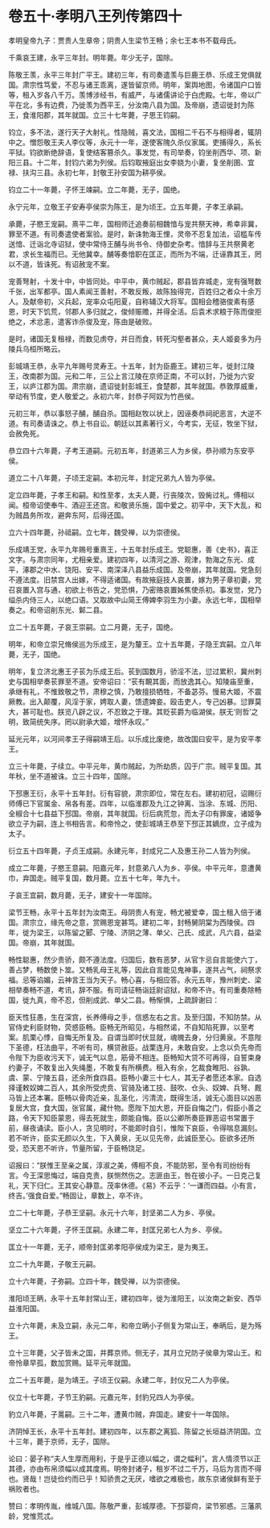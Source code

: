 # 卷五十·孝明八王列传第四十

孝明皇帝九子：贾贵人生章帝；阴贵人生梁节王畅；余七王本书不载母氏。

千乘哀王建，永平三年封。明年薨。年少无子，国除。

陈敬王羡，永平三年封广平王。建初三年，有司奏遣羡与巨鹿王恭、乐成王党俱就国。肃宗性笃爱，不忍与诸王乖离，遂皆留京师。明年，案舆地图，令诸国户口皆等，租入岁各八千万。羡博涉经书，有威严，与诸儒讲论于白虎殿。七年，帝以广平在北，多有边费，乃徙羡为西平王，分汝南八县为国。及帝崩，遗诏徙封为陈王，食淮阳郡，其年就国。立三十七年薨，子思王钧嗣。

钧立，多不法，遂行天子大射礼。性隐贼，喜文法，国相二千石不与相得者，辄阴中之。憎怨敬王夫人李仪等，永元十一年，遂使客隗久杀仪家属。吏捕得久，系长平狱。钧欲断绝辞语，复使结客篡杀久。事发觉，有司举奏，钧坐削西华、项、新阳三县。十二年，封钧六弟为列侯。后钧取掖庭出女李娆为小妻，复坐削圉、宜禄、扶沟三县。永初七年，封敬王孙安国为耕亭侯。

钧立二十一年薨，子怀王竦嗣。立二年薨，无子，国绝。

永宁元年，立敬王子安寿亭侯崇为陈王，是为顷王。立五年薨，子孝王承嗣。

承薨，子愍王宠嗣。熹平二年，国相师迁追奏前相魏愔与宠共祭天神，希幸非冀，罪至不道。有司奏遣使者案验。是时，新诛勃海王悝，灵帝不忍复加法，诏槛车传送愔、迁诣北寺诏狱，使中常侍王酺与尚书令、侍御史杂考。愔辞与王共祭黄老君，求长生福而已。无他冀幸。酺等奏愔职在匡正，而所为不端，迁诬靠其王，罔以不道，皆诛死。有诏赦宠不案。

宠善弩射，十发十中，中皆同处。中平中，黄巾贼起，郡县皆弃城走，宠有强弩数千张，出军都亭。国人素闻王善射，不敢反叛，故陈独得完，百姓归之者众十余万人。及献帝初，义兵起，宠率众屯阳夏，自称辅汉大将军。国相会稽骆俊素有感恩，时天下饥荒，邻郡人多归就之，俊倾赈赡，并得全活。后袁术求粮于陈而俊拒绝之，术忿恚，遣客诈杀俊及宠，陈由是破败。

是时，诸国无复租禄，而数见虏夺，并日而食，转死沟壑者甚众，夫人姬妾多为丹陵兵乌桓所略云。

彭城靖王恭，永平九年赐号灵寿王。十五年，封为臣鹿王。建初三年，徙封江陵王，改南郡为国。元和二年，三公上言江陵在京师正南，不可以封，乃徙为六安王，以庐江郡为国。肃宗崩，遗诏徙封彭城王，食楚郡，其年就国。恭敦厚威重，举动有节度，吏人敬爱之。永初六年，封恭子阿奴为竹邑侯。

元初三年，恭以事怒子酺，酺自杀。国相赵牧以状上，因诬奏恭祠祀恶言，大逆不道。有司奏请诛之。恭上书自讼。朝廷以其素著行义，今考实，无征，牧坐下狱，会赦免死。

恭立四十六年薨，子考王道嗣。元初五年，封道弟三人为乡侯，恭孙顺为东安亭侯。

道立二十八年薨，子顷王定嗣。本初元年，封定兄弟九人皆为亭侯。

定立四年薨，子孝王和嗣。和性至孝，太夫人薨，行丧陵次，毁胔过礼。傅相以闻。桓帝诏使奉牛、酒迎王还宫。和敬贤乐施，国中爱之。初平中，天下大乱，和为贼昌务所攻，避奔东阿，后得还国。

立六十四年薨，孙祗嗣。立七年，魏受禅，以为崇德侯。

乐成靖王党，永平九年赐号重熹王，十五年封乐成王。党聪惠，善《史书》，喜正文字。与肃宗同年，尤相亲爱。建初四年，以清河之游、观津，勃海之东光、成平，涿郡之中水、饶阳、安平、南深泽八县益乐成国。及帝崩，其年就国。党急刻不遵法度。旧禁宫人出嫁，不得适诸国。有故掖庭技人哀置，嫁为男子章初妻，党召哀置入宫与通，初欲上书告之，党恐惧，乃密赂哀置姊焦使杀初。事发觉，党乃缢杀内侍三人，以绝口语。又取故中山简王傅婢李羽生为小妻。永远七年，国相举奏之。和帝诏削东光、鄡二县。

立二十五年薨，子哀王崇嗣。立二月薨，无子，国绝。

明年，和帝立崇兄脩侯巡为乐成王，是为釐王。立十五年薨，子隐王宾嗣。立八年薨，无子，国绝。

明年，复立济北惠王子苌为乐成王后。苌到国数月，骄淫不法，愆过累积，冀州刺史与国相举奏苌罪至不道。安帝诏曰：“苌有靦其面，而放逸其心。知陵庙至重，承继有礼，不惟致敬之节，肃穆之慎，乃敢擅损牺牲，不备苾芬。慢易大姬，不震厥教。出入颠覆，风淫于家，娉取人妻，馈遗婢妾。殴击吏人，专己凶暴。愆罪莫大，甚可耻也。朕览八辟之议，不忍致之于理。其贬苌爵为临湖侯。朕无‘则哲’之明，致简统失序。罔以尉承大姬，增怀永叹。”

延光元年，以河间孝王子得嗣靖王后。以乐成比废绝，故改国曰安平，是为安平孝王。

立三十年薨，子续立。中平元年，黄巾贼起，为所劫质，囚于广宗。贼平复国。其年秋，坐不道被诛。立三十四年，国除。

下邳惠王衍，永平十五年封。衍有容貌，肃宗即位，常在左右。建初初冠，诏赐衍师傅已下官属金、帛各有差。四年，以临淮郡及九江之钟离、当涂、东城、历阳、全椒合十七县益下邳国。帝崩，其年就国。衍后病荒忽，而太子卬有罪废，诸姬争欲立子为嗣，连上书相告言。和帝怜之，使彭城靖王恭至下邳正其嫡庶，立子成为太子。

衍立五十四年薨，子贞王成嗣。永建元年，封成兄二人及惠王孙二人皆为列侯。

成立二年薨，子愍王意嗣。阳嘉元年，封意弟八人为乡、亭侯。中平元年，意遭黄巾，弃国走。贼平复国，数月薨。立五十七年，年九十。

子哀王宜嗣，数月薨，无子，建安十一年国除。

梁节王畅，永平十五年封为汝南王。母阴贵人有宠，畅尤被爱幸，国土租入倍于诸国。肃宗立，缘先帝之意，赏赐恩宠甚笃。建初二年，封畅舅阴棠为西陵侯。四年，徙为梁王，以陈留之郾、宁陵、济阴之薄、单父、己氏、成武，凡六县，益梁国。帝崩，其年就国。

畅性聪惠，然少贵骄，颇不遵法度。归国后，数有恶梦，从官卞忌自言能使六丁，善占梦，畅数使卜筮。又畅乳母王礼等，因此自言能见鬼神事，遂共占气，祠祭求福。忌等谄媚，云神言王当为天子。畅心喜，与相应答。永元五年，豫州刺史、梁相举奏畅不道，考讯，辞不服。有司请征畅诣廷尉诏狱，和帝不许。有司重奏除畅国，徙九真，帝不忍，但削成武、单父二县。畅惭惧，上疏辞谢曰：

臣天性狂愚，生在深宫，长养傅母之手，信惑左右之言。及至归国，不知防禁。从官侍史利臣财物，荧惑臣畅。臣畅无所昭见，与相然诺，不自知陷死罪，以至考案。肌栗心悸，自悔无所复及。自谓当即时伏显就，魂魄去身，分归黄泉。不意陛下圣德，枉法曲平，不听有司，横贷赦臣。战栗连月，未敢自安。上念以负先帝而令陛下为臣收污天下，诚无气以息，筋骨不相连。臣畅知大贷不可再得，自誓束身约妻子，不敢复出入失绳墨，不敢复有所横费。租入有余，乞裁食睢阳、谷孰、虞、蒙、宁陵五县，还余所食四县。臣畅小妻三十七人，其无子者愿还本家。自选择谨敕奴婢二百人，其余所受虎贲、官骑及诸工技、鼓吹、仓头、奴婢、兵弩、厩马皆上还本署。臣畅以骨肉近亲，乱圣化，污清流，既得生活，诚无心面目以凶恶复居大宫，食大国，张官属，藏什物。愿陛下加大恩，开臣自悔之门，假臣小善之路，令天下知臣蒙恩，得去死就生，颇能自悔。臣以公卿所奏臣罪恶诏书常置于前，昼夜诵读。臣小人，贪见明时，不能即时自引，惟陛下哀臣，令得喘息漏刻。若不听许，臣实无颜以久生，下入黄泉，无以见先帝，此诚臣至心。臣欲多还所受，恐天恩不听许，节量所留，于臣畅饶足。

诏报曰：“朕惟王至亲之属，淳淑之美，傅相不良，不能防邪，至令有司纷纷有言。今王深思悔过，端自克责，朕恻然伤之。志匪由王，咎在彼小子。一日克己复礼，天下归仁。王其安心静意。茂率休德。《易》不云乎：‘一谦而四益。小有言，终吉。’强食自爱。”畅固让，章数上，卒不许。

立二十七年薨，子恭王坚嗣。永元十六年，封坚弟二人为乡、亭侯。

坚立二十六年薨，子怀王匡嗣。永建二年，封匡兄弟七人为乡、亭侯。

匡立十一年薨，无子，顺帝封匡弟孝阳亭侯成为梁王，是为夷王。

立二十九年薨，子敬王元嗣。

立十六年薨，子弥嗣。立四十年，魏受禅，以为崇德侯。

淮阳顷王昞，永平十五年封常山王，建初四年，徙为淮阳王，以汝南之新安、西华益淮阳国。

立十六年薨，未及立嗣，永元二年，和帝立昞小子侧复为常山王，奉昞后，是为殇王。

立十三年薨，父子皆未之国，并葬京师。侧无子，其月立兄防子侯章为常山王。和帝怜章早孤，数加赏赐。延平元年就国。

立二十五年薨，是为靖王。子顷王仪嗣。永建二年，封仪兄二人为亭侯。

仪立十七年薨，子节王豹嗣。元嘉元年，封豹兄四人为亭侯。

豹立八年薨，子暠嗣。三十二年，遭黄巾贼，弃国走。建安十一年国除。

济阴悼王长，永平十五年封。建初四年，以东郡之离狐、陈留之长垣益济阴国。立十三年，薨于京师，无子，国除。

论曰：晏子称“夫人生厚而用利，于是乎正德以幅之，谓之幅利”。言人情须节以正其德，亦由布帛须幅以成其度焉。明帝封诸子，租岁不过二千万，马后为言而不得也。贤哉！岂徒俭约而已乎！知骄贵之无厌，嗜欲之难极也，故东京诸侯鲜有至于祸败者也。

赞曰：孝明传胤，维城八国。陈敬严重，彭城厚德。下邳婴疴，梁节邪惑。三藩夙龄，党惟荒忒。
